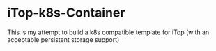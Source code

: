# iTop-k8s-Container
This is my attempt to build a k8s compatible template for iTop (with an acceptable persistent storage support)
